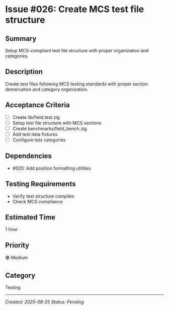 # Issue #026: Create MCS test file structure

## Summary
Setup MCS-compliant test file structure with proper organization and categories.

## Description
Create test files following MCS testing standards with proper section demarcation and category organization.

## Acceptance Criteria
- [ ] Create lib/field.test.zig
- [ ] Setup test file structure with MCS sections
- [ ] Create benchmarks/field_bench.zig
- [ ] Add test data fixtures
- [ ] Configure test categories

## Dependencies
- #025: Add position formatting utilities

## Testing Requirements
- Verify test structure compiles
- Check MCS compliance

## Estimated Time
1 hour

## Priority
🟢 Medium

## Category
Testing

---
*Created: 2025-08-25*
*Status: Pending*
